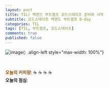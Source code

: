 ```yaml
---
layout: post
title: TIL) 백엔드 부트캠프 코드스테이츠 준비와 시작
subtitle: 코드스테이츠 백엔드 부트캠프 D-day
categories: TIL
tags: [TIL, 부트캠프, 코드스테이츠]
comments: true
published: false
---
```



![image](){: .align-left style="max-width: 100%"}


<br/>

<span style="color:#994C00">**오늘의 커피량**</span>: ☕️ ☕️ ☕️ ☕️️️️  
**오늘의 점심**: 